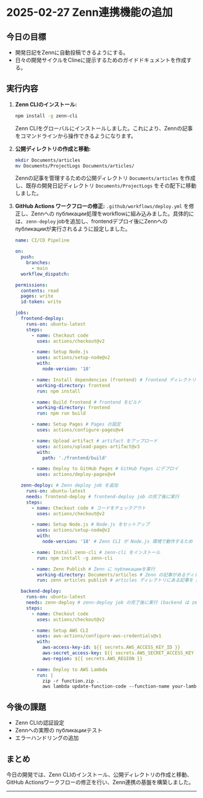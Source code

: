 # 2025-02-27 Zenn連携機能の追加

## 今日の目標

*   開発日記をZennに自動投稿できるようにする。
*   日々の開発サイクルをClineに提示するためのガイドドキュメントを作成する。

## 実行内容

1.  **Zenn CLIのインストール:**
    ```bash
    npm install -g zenn-cli
    ```
    Zenn CLIをグローバルにインストールしました。これにより、Zennの記事をコマンドラインから操作できるようになります。

2.  **公開ディレクトリの作成と移動:**
    ```bash
    mkdir Documents/articles
    mv Documents/ProjectLogs Documents/articles/
    ```
    Zennの記事を管理するための公開ディレクトリ `Documents/articles` を作成し、既存の開発日記ディレクトリ `Documents/ProjectLogs` をその配下に移動しました。

3.  **GitHub Actions ワークフローの修正:**
    `.github/workflows/deploy.yml` を修正し、Zennへの публикации処理をworkflowに組み込みました。具体的には、`zenn-deploy` jobを追加し、frontendデプロイ後にZennへの публикацииが実行されるように設定しました。

    ```yaml
    name: CI/CD Pipeline

    on:
      push:
        branches:
          - main
      workflow_dispatch:

    permissions:
      contents: read
      pages: write
      id-token: write

    jobs:
      frontend-deploy:
        runs-on: ubuntu-latest
        steps:
          - name: Checkout code
            uses: actions/checkout@v2

          - name: Setup Node.js
            uses: actions/setup-node@v2
            with:
              node-version: '18'

          - name: Install dependencies (frontend) # frontend ディレクトリに移動して dependencies をインストール
            working-directory: frontend
            run: npm install

          - name: Build frontend # frontend をビルド
            working-directory: frontend
            run: npm run build

          - name: Setup Pages # Pages の設定
            uses: actions/configure-pages@v4

          - name: Upload artifact # artifact をアップロード
            uses: actions/upload-pages-artifact@v3
            with:
              path: './frontend/build'

          - name: Deploy to GitHub Pages # GitHub Pages にデプロイ
            uses: actions/deploy-pages@v4

      zenn-deploy: # Zenn deploy job を追加
        runs-on: ubuntu-latest
        needs: frontend-deploy # frontend-deploy job の完了後に実行
        steps:
          - name: Checkout code # コードをチェックアウト
            uses: actions/checkout@v2

          - name: Setup Node.js # Node.js をセットアップ
            uses: actions/setup-node@v2
            with:
              node-version: '18' # Zenn CLI が Node.js 環境で動作するため

          - name: Install zenn-cli # zenn-cli をインストール
            run: npm install -g zenn-cli

          - name: Zenn Publish # Zenn に публикацииを実行
            working-directory: Documents/articles # Zenn の記事があるディレクトリを指定
            run: zenn articles publish # articles ディレクトリにある記事を публикации

      backend-deploy:
        runs-on: ubuntu-latest
        needs: zenn-deploy # zenn-deploy job の完了後に実行 (backend は zenn-deploy に依存)
        steps:
          - name: Checkout code
            uses: actions/checkout@v2

          - name: Setup AWS CLI
            uses: aws-actions/configure-aws-credentials@v1
            with:
              aws-access-key-id: ${{ secrets.AWS_ACCESS_KEY_ID }}
              aws-secret_access-key: ${{ secrets.AWS_SECRET_ACCESS_KEY }}
              aws-region: ${{ secrets.AWS_REGION }}

          - name: Deploy to AWS Lambda
            run: |
              zip -r function.zip .
              aws lambda update-function-code --function-name your-lambda-function-name --zip-file fileb://function.zip
    ```

## 今後の課題

*   Zenn CLIの認証設定
*   Zennへの実際の публикацииテスト
*   エラーハンドリングの追加

## まとめ

今日の開発では、Zenn CLIのインストール、公開ディレクトリの作成と移動、GitHub Actionsワークフローの修正を行い、Zenn連携の基盤を構築しました。

---
